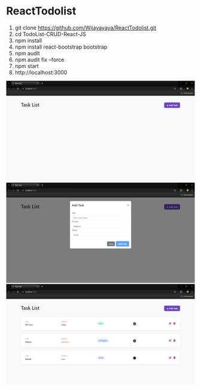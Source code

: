 # ReactTodolist
1. git clone https://github.com/Wijayayaya/ReactTodolist.git
2. cd TodoList-CRUD-React-JS
3. npm install
4. npm install react-bootstrap bootstrap
5. npm audit
6. npm audit fix –force
7. npm start
8. http://localhost:3000

![Image Alt](https://github.com/Wijayayaya/ReactTodolist/blob/809f7149ed38ac20192281c6d35af32fbd462e04/Screenshot%202024-11-15%20202601.png)
![Image Alt](https://github.com/Wijayayaya/ReactTodolist/blob/809f7149ed38ac20192281c6d35af32fbd462e04/Screenshot%202024-11-15%20202628.png)
![Image Alt](https://github.com/Wijayayaya/ReactTodolist/blob/809f7149ed38ac20192281c6d35af32fbd462e04/Screenshot%202024-11-15%20202753.png)
